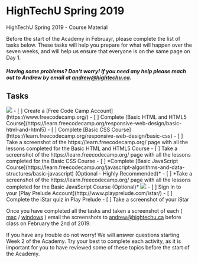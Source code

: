 # HighTechU Spring 2019

HighTechU Spring 2019 - Course Material

Before the start of the Academy in Februayr, please complete the list of tasks below. These tasks will help you prepare for what will happen over the seven weeks, and will help us ensure that everyone is on the same page on Day 1. 

##### Having some problems? Don't worry! If you need any help please reach out to Andrew by email at andrew@hightechu.ca.

## Tasks
<img src="https://a6b7b9c6.stackpathcdn.com/wp-content/uploads/2018/04/logo-freecodecamp.png?x13365">
- [ ] Create a [Free Code Camp Account](https://www.freecodecamp.org/)
- [ ] Complete [Basic HTML and HTML5 Course](https://learn.freecodecamp.org/responsive-web-design/basic-html-and-html5)
- [ ] Complete [Basic CSS Course](https://learn.freecodecamp.org/responsive-web-design/basic-css)
- [ ] Take a screenshot of the https://learn.freecodecamp.org/ page with all the lessons completed for the Basic HTML and HTML5 Course
- [ ] Take a screenshot of the https://learn.freecodecamp.org/ page with all the lessons completed for the Basic CSS Course
- [ ] *Complete [Basic JavaScript Course](https://learn.freecodecamp.org/javascript-algorithms-and-data-structures/basic-javascript) (Optional - Highly Recommended)*
- [ ] *Take a screenshot of the https://learn.freecodecamp.org/ page with all the lessons completed for the Basic JavaScript Course (Optional)*

<img src="https://www.playprelude.com/wp-content/uploads/2016/07/prelude-logo-header.png">
- [ ] Sign in to your [Play Prelude Account](http://www.playprelude.com/istar/)
- [ ] Complete the iStar quiz in Play Prelude
- [ ] Take a screenshot of your iStar

Once you have completed all the tasks and taken a screenshot of each ( [mac](https://support.apple.com/en-ca/HT201361) / [windows](https://support.microsoft.com/en-ca/help/13776/windows-use-snipping-tool-to-capture-screenshots) ) email the screenshots to andrew@hightechu.ca before class on February the 2nd of 2019.

If you have any trouble do not worry! We will answer questions starting Week 2 of the Academy. Try your best to complete each activity, as it is important for you to have reviewed some of these topics before the start of the Academy.
